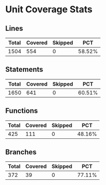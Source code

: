 # Unit Coverage Stats

## Lines

| Total | Covered | Skipped | PCT    |
| ----- | ------- | ------- | ------ |
| 1504  | 554     | 0       | 58.52% |

## Statements

| Total | Covered | Skipped | PCT    |
| ----- | ------- | ------- | ------ |
| 1650  | 641     | 0       | 60.51% |

## Functions

| Total | Covered | Skipped | PCT    |
| ----- | ------- | ------- | ------ |
| 425   | 111     | 0       | 48.16% |

## Branches

| Total | Covered | Skipped | PCT    |
| ----- | ------- | ------- | ------ |
| 372   | 39      | 0       | 77.11% |
